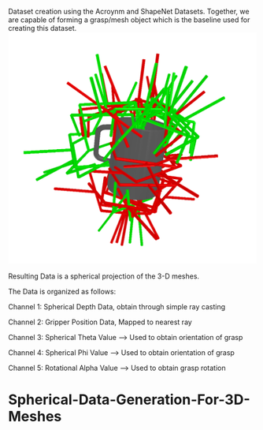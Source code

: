 Dataset creation using the Acroynm and ShapeNet Datasets. Together, we are capable of forming a grasp/mesh object which is the baseline used for creating this dataset.
![](https://github.com/KryptixOne/Spherical-Data-Generation-For-3D-Meshes/blob/main/Images/DatasetGraspsOnMesh_Acronym.PNG)


Resulting Data is a spherical projection of the 3-D meshes.

The Data is organized as follows:

Channel 1: Spherical Depth Data, obtain through simple ray casting

Channel 2: Gripper Position Data, Mapped to nearest ray

Channel 3: Spherical Theta Value --> Used to obtain orientation of grasp

Channel 4: Spherical Phi Value --> Used to obtain orientation of grasp

Channel 5: Rotational Alpha Value --> Used to obtain grasp rotation

# Spherical-Data-Generation-For-3D-Meshes
